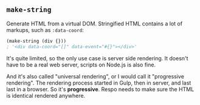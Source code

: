 
`make-string`
----

Generate HTML from a virtual DOM. Stringified HTML contains a lot of markups, such as `:data-coord`:

```clojure
(make-string (div {}))
; '<div data-coord="[]" data-event="#{}"></div>'
```

It's quite limited, so the only use case is server side rendering.
It doesn't have to be a real web server, scripts on Node.js is also fine.

And it's also called "universal rendering", or I would call it "progressive rendering".
The rendering process started in Gulp, then in server, and last last in a browser.
So it's **progressive**. Respo needs to make sure the HTML is identical rendered anywhere.
